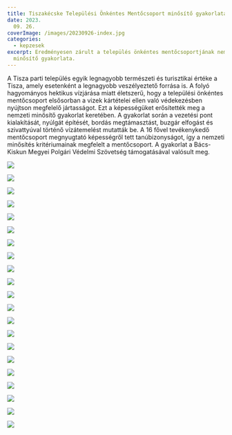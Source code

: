 ```yaml
---
title: Tiszakécske Települési Önkéntes Mentőcsoport minősítő gyakorlata
date: 2023.
  09. 26.
coverImage: /images/20230926-index.jpg
categories:
  - kepzesek
excerpt: Eredményesen zárult a település önkéntes mentőcsoportjának nemzeti
  minősítő gyakorlata.
---
```

A Tisza parti település egyik legnagyobb természeti és turisztikai értéke a Tisza, amely esetenként a legnagyobb veszélyeztető forrása is. A folyó hagyományos hektikus vízjárása miatt életszerű, hogy a települési önkéntes mentőcsoport elsősorban a vizek kártételei ellen való védekezésben nyújtson megfelelő jártasságot. Ezt a képességüket erősítették meg a nemzeti minősítő gyakorlat keretében.
A gyakorlat során  a vezetési pont kialakítását, nyúlgát építését, bordás megtámasztást, buzgár elfogást és szivattyúval történő vízátemelést mutatták be. A 16 fővel tevékenykedő mentőcsoport megnyugtató képességről tett tanúbizonyságot, így a nemzeti minősítés kritériumainak megfelelt a mentőcsoport. 
A gyakorlat a Bács-Kiskun Megyei Polgári Védelmi Szövetség támogatásával valósult meg.

![](/images/20230926-1.jpg)

![](/images/20230926-2.jpg)

![](/images/20230926-3.jpg)

![](/images/20230926-4.jpg)

![](/images/20230926-5.jpg)

![](/images/20230926-6.jpg)

![](/images/20230926-7.jpg)

![](/images/20230926-7a.jpg)

![](/images/20230926-8.jpg)

![](/images/20230926-9.jpg)

![](/images/20230926-10.jpg)

![](/images/20230926-11.jpg)

![](/images/20230926-12.jpg)

![](/images/20230926-13.jpg)

![](/images/20230926-14.jpg)

![](/images/20230926-15.jpg)

![](/images/20230926-16.jpg)

![](/images/20230926-17.jpg)

![](/images/20230926-18.jpg)

![](/images/20230926-19.jpg)

![](/images/20230926-20.jpg)
